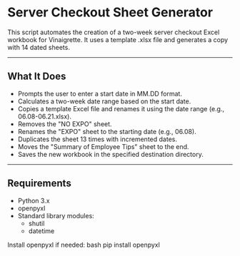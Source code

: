 # Server Checkout Sheet Generator

This script automates the creation of a two-week server checkout Excel workbook for Vinaigrette. It uses a template .xlsx file and generates a copy with 14 dated sheets.

---

## What It Does

- Prompts the user to enter a start date in MM.DD format.
- Calculates a two-week date range based on the start date.
- Copies a template Excel file and renames it using the date range (e.g., 06.08-06.21.xlsx).
- Removes the "NO EXPO" sheet.
- Renames the "EXPO" sheet to the starting date (e.g., 06.08).
- Duplicates the sheet 13 times with incremented dates.
- Moves the "Summary of Employee Tips" sheet to the end.
- Saves the new workbook in the specified destination directory.

---

## Requirements

- Python 3.x
- openpyxl
- Standard library modules:
  - shutil
  - datetime

Install openpyxl if needed:
bash
pip install openpyxl
